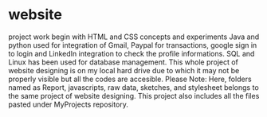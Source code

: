 # website
project work
begin with HTML and CSS concepts and experiments
Java and python used for integration of Gmail, Paypal for transactions, google sign in to login and LinkedIn integration to check the profile informations.
SQL and Linux has been used for database management.
This whole project of website designing is on my local hard drive due to which it may not be properly visible but all the codes are accesible.
Please Note: Here, folders named as Report, javascripts, raw data, sketches, and stylesheet belongs to the same project of website designing. This project also includes all the files pasted under MyProjects repository. 
